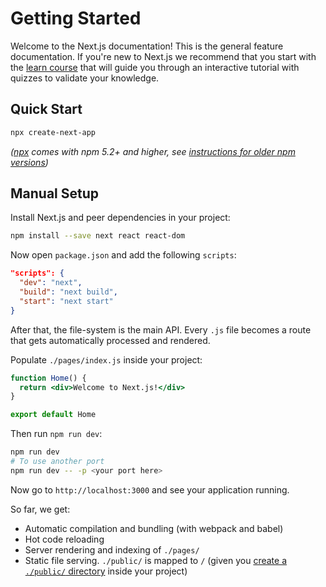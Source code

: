 # Getting Started

Welcome to the Next.js documentation! This is the general feature documentation. If you're new to Next.js we recommend that you start with the [learn course](https://nextjs.org/learn/basics/getting-started) that will guide you through an interactive tutorial with quizzes to validate your knowledge.

## Quick Start

```bash
npx create-next-app
```

_([npx](https://medium.com/@maybekatz/introducing-npx-an-npm-package-runner-55f7d4bd282b) comes with npm 5.2+ and higher, see [instructions for older npm versions](https://gist.github.com/timer/833d9946fa8a05ba855729d05a38ac23))_

## Manual Setup

Install Next.js and peer dependencies in your project:

```bash
npm install --save next react react-dom
```

Now open `package.json` and add the following `scripts`:

```json
"scripts": {
  "dev": "next",
  "build": "next build",
  "start": "next start"
}
```

After that, the file-system is the main API. Every `.js` file becomes a route that gets automatically processed and rendered.

Populate `./pages/index.js` inside your project:

```jsx
function Home() {
  return <div>Welcome to Next.js!</div>
}

export default Home
```

Then run `npm run dev`:

```bash
npm run dev
# To use another port
npm run dev -- -p <your port here>
```

Now go to `http://localhost:3000` and see your application running.

So far, we get:

- Automatic compilation and bundling (with webpack and babel)
- Hot code reloading
- Server rendering and indexing of `./pages/`
- Static file serving. `./public/` is mapped to `/` (given you [create a `./public/` directory](/docs/basic-features/static-file-serving.md) inside your project)
